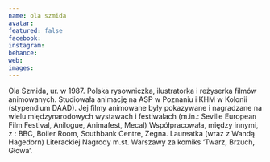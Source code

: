 ```yaml
---
name: ola szmida
avatar: 
featured: false
facebook: 
instagram: 
behance: 
web:
images:
---
```

Ola Szmida, ur. w 1987. Polska rysowniczka, ilustratorka i reżyserka filmów animowanych. Studiowała animację na ASP w Poznaniu i KHM w Kolonii (stypendium DAAD). Jej filmy animowane były pokazywane i nagradzane na wielu międzynarodowych wystawach i festiwalach (m.in.: Seville European Film Festival, Anilogue, Animafest, Mecal) Współpracowała, między innymi, z : BBC, Boiler Room, Southbank Centre, Zegna. Laureatka (wraz z Wandą Hagedorn) Literackiej Nagrody m.st. Warszawy za komiks ‘Twarz, Brzuch, Głowa’.


